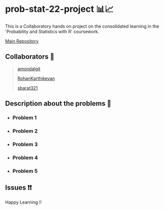 # prob-stat-22-project 📊📈

This is a Collaboratory hands on project on the consolidated learning in the 'Probability and Statistics with R' coursework.

[Main Repository](https://github.com/amondalgit/prob-stat-22-project.git) 

## Collaborators 🤝

> [amondalgit](https://github.com/amondalgit)
>
> [RohanKarthikeyan](https://github.com/RohanKarthikeyan)
>
> [sbarat321](https://github.com/sbarat321)

## Description about the problems 📃
- ### Problem 1
> 
- ### Problem 2
>
- ### Problem 3
> 
- ### Problem 4
> 
- ### Problem 5
> 
## Issues ❗❗



Happy Learning !!
